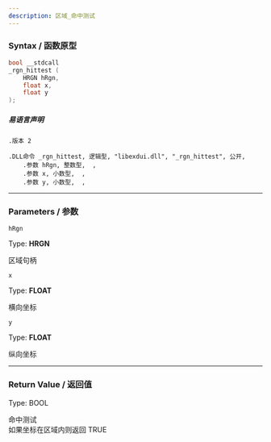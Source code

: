 ```yaml
---
description: 区域_命中测试
---
```


### Syntax / 函数原型

```C++
bool __stdcall 
_rgn_hittest (
    HRGN hRgn,
    float x,
    float y
);
```

##### 易语言声明

```Elang
.版本 2

.DLL命令 _rgn_hittest, 逻辑型, "libexdui.dll", "_rgn_hittest", 公开, 
    .参数 hRgn, 整数型,  , 
    .参数 x, 小数型,  , 
    .参数 y, 小数型,  , 
```

---

### Parameters / 参数

`hRgn`

Type: **HRGN**

区域句柄

`x`

Type: **FLOAT**

横向坐标

`y`

Type: **FLOAT**

纵向坐标


---

### Return Value / 返回值

Type: BOOL

命中测试<br>
如果坐标在区域内则返回 TRUE
